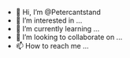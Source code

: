 - 👋 Hi, I’m @Petercantstand
- 👀 I’m interested in ...
- 🌱 I’m currently learning ...
- 💞️ I’m looking to collaborate on ...
- 📫 How to reach me ...

<!---
Petercantstand/Petercantstand is a ✨ special ✨ repository because its `README.md` (this file) appears on your GitHub profile.
You can click the Preview link to take a look at your changes.
--->
